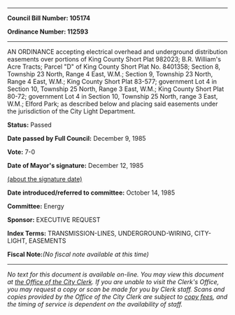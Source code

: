 

********

**Council Bill Number: 105174**
   
**Ordinance Number: 112593**
********

 AN ORDINANCE accepting electrical overhead and underground distribution easements over portions of King County Short Plat 982023; B.R. William's Acre Tracts; Parcel "D" of King County Short Plat No. 8401358; Section 8, Township 23 North, Range 4 East, W.M.; Section 9, Township 23 North, Range 4 East, W.M.; King County Short Plat 83-577; government Lot 4 in Section 10, Township 25 North, Range 3 East, W.M.; King County Short Plat 80-72; government Lot 4 in Section 10, Township 25 North, range 3 East, W.M.; Elford Park; as described below and placing said easements under the jurisdiction of the City Light Department.

**Status:** Passed
   
**Date passed by Full Council:** December 9, 1985
   
**Vote:** 7-0
   
**Date of Mayor's signature:** December 12, 1985
   
[(about the signature date)](/~public/approvaldate.htm)
   
   
   
**Date introduced/referred to committee:** October 14, 1985
   
**Committee:** Energy
   
**Sponsor:** EXECUTIVE REQUEST
   
   
**Index Terms:** TRANSMISSION-LINES, UNDERGROUND-WIRING, CITY-LIGHT, EASEMENTS

**Fiscal Note:**_(No fiscal note available at this time)_
********

_No text for this document is available on-line. You may view this document at [the Office of the City Clerk](http://www.seattle.gov/leg/clerk/contactUs.htm). If you are unable to visit the Clerk's Office, you may request a copy or scan be made for you by Clerk staff. Scans and copies provided by the Office of the City Clerk are subject to [copy fees](http://clerk.seattle.gov/~public/clerkfees.htm), and the timing of service is dependent on the availability of staff._

